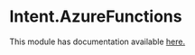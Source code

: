 ﻿# Intent.AzureFunctions

This module has documentation available [here.](https://docs.intentarchitect.com/articles/modules-dotnet/intent-azurefunctions/intent-azurefunctions.html)